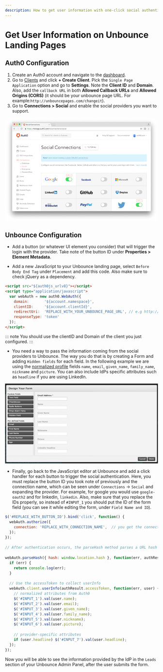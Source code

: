 ```yaml
---
description: How to get user information with one-click social authentication on Unbounce landing pages.
---
```

# Get User Information on Unbounce Landing Pages

## Auth0 Configuration

1. Create an Auth0 account and navigate to the [dashboard](${manage_url}).
2. Go to [Clients](${manage_url}/#/clients) and click **+ Create Client**. Pick the `Single Page Application` option and go to **Settings**. Note the **Client ID** and **Domain**. Also, add the `callback URL` in both **Allowed Callback URLs** and **Allowed Origins (CORS)** (it should be your unbounce page URL. For example:`http://unbouncepages.com/changeit`).
3. Go to **Connections > Social** and enable the social providers you want to support.

![Social Connections](/media/articles/scenarios/unbounce/social-connections.png)

## Unbounce Configuration

* Add a button (or whatever UI element you consider) that will trigger the login with the provider. Take note of the button ID under **Properties > Element Metadata**.

* Add a new JavaScript to your Unbounce landing page, select `Before Body End Tag` under `Placement` and add this code. Also make sure to check jQuery as a dependency.

```html
<script src="${auth0js_urlv8}"></script>
<script type="application/javascript">
  var webAuth = new auth0.WebAuth({
    domain:       '${account.namespace}',
    clientID:     '${account.clientId}',
    redirectUri:  'REPLACE_WITH_YOUR_UNBOUNCE_PAGE_URL', // e.g http://unbouncepages.com/changeit
    responseType: 'token'
  });
</script>
```

::: note
You should use the clientID and Domain of the client you just configured.
:::

* You need a way to pass the information coming from the social providers to Unbounce. The way you do that is by creating a Form and adding `Hidden fields` for each field. In the following example we are using the [normalized profile](/user-profile/normalized) fields `name`, `email`, `given_name`, `family_name`, `nickname` and `picture`. You can also include IdPs specific attributes such as `headline` if you are using LinkedIn.

![](/media/articles/scenarios/unbounce/custom-fields.png)

* Finally, go back to the JavaScript editor at Unbounce and add a click handler for each button to trigger the social authentication. Here, you must replace the button ID you took note of previously and the connection name, which can be seen under `Connections` -> `Social` and expanding the provider. For example, for google you would use `google-oauth2` and for linkedin, `linkedin`. Also, make sure that you replace the IDs properly, so instead of `#INPUT_1` you should put the ID of the form field (you can see it while editing the form, under `Field Name and ID`).

```js
$('#REPLACE_WITH_BUTTON_ID').bind('click', function() {
  webAuth.authorize({
    connection: 'REPLACE_WITH_CONNECTION_NAME',  // you get the connection name from Auth0 dashboard (expand social provider)
  });
});

// After authentication occurs, the parseHash method parses a URL hash fragment to extract the result of an Auth0 authentication response.

webAuth.parseHash({ hash: window.location.hash }, function(err, authResult) {
  if (err) {
    return console.log(err);
  }

  // Use the accessToken to collect userInfo
  webAuth.client.userInfo(authResult.accessToken, function(err, user) {
    // normalized attributes from Auth0
    $('#INPUT_1').val(user.name);
    $('#INPUT_2').val(user.email);
    $('#INPUT_3').val(user.given_name);
    $('#INPUT_4').val(user.family_name);
    $('#INPUT_5').val(user.nickname);
    $('#INPUT_6').val(user.picture);

    // provider-specific attributes
    if (user.headline) $('#INPUT_7').val(user.headline);
  });
});
```

Now you will be able to see the information provided by the IdP in the `Leads` section of your Unbounce Admin Panel, after the user submits the form.
